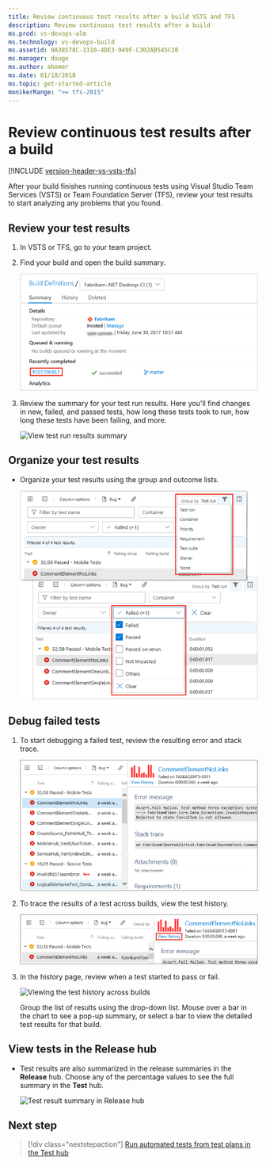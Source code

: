 ```yaml
---
title: Review continuous test results after a build VSTS and TFS 
description: Review continuous test results after a build
ms.prod: vs-devops-alm
ms.technology: vs-devops-build
ms.assetid: 9A38578C-3310-4DE3-949F-C302AB545C10
ms.manager: douge
ms.author: ahomer
ms.date: 01/18/2018
ms.topic: get-started-article
monikerRange: ">= tfs-2015"
---
```



# Review continuous test results after a build

[!INCLUDE [version-header-vs-vsts-tfs](_shared/version-header-vs-vsts-tfs.md)]

After your build finishes running continuous tests using Visual Studio Team Services (VSTS) or Team Foundation Server (TFS),
review your test results to start analyzing any problems that you found.

<a name="reviewtests"></a>  
## Review your test results

1. In VSTS or TFS, go to your team project.

1. Find your build and open the build summary.

   ![Go to Build hub, build definition, build summary](_img/review-continuous-test-results-after-build/open-summary.png)

1. Review the summary for your test run results.
   Here you'll find changes in new, failed, and passed tests, 
   how long these tests took to run, how long these tests have been failing, and more.

   ![View test run results summary](_img/test-results-summary.png)

<a name="organizetests"></a>  
## Organize your test results

* Organize your test results using the group and outcome lists.

  ![Organize your test results](_img/organize-test-results.png)

<a name="debugtests"></a>  
## Debug failed tests

1. To start debugging a failed test, review the resulting error and stack trace.

   ![Error and stack trace for a failed test](_img/review-continuous-test-results-after-build/build-error-message.png)

1. To trace the results of a test across builds, view the test history.

   ![Open the test history page](_img/review-continuous-test-results-after-build/test-history-01.png)

1. In the history page, review when a test started to pass or fail.

   ![Viewing the test history across builds](_img/review-continuous-test-results-after-build/test-history-02.png)

   Group the list of results using the drop-down list.
   Mouse over a bar in the chart to see a pop-up summary, or select
   a bar to view the detailed test results for that build. 
 
<a name="viewrelease"></a>  
## View tests in the Release hub

* Test results are also summarized in the release summaries in the **Release** hub.
  Choose any of the percentage values to see the full summary in the **Test** hub. 

  ![Test result summary in Release hub](_img/review-continuous-test-results-after-build/release-test-results-01.png)

## Next step

> [!div class="nextstepaction"]
> [Run automated tests from test plans in the Test hub](run-automated-tests-from-test-hub.md)
